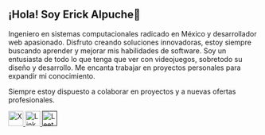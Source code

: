 ## ¡Hola! Soy Erick Alpuche👾

Ingeniero en sistemas computacionales radicado en México y desarrollador web apasionado. 
Disfruto creando soluciones innovadoras, estoy siempre buscando aprender y mejorar mis habilidades de software. 
Soy un entusiasta de todo lo que tenga que ver con videojuegos, sobretodo su diseño y desarrollo.
Me encanta trabajar en proyectos personales para expandir mi conocimiento.

Siempre estoy dispuesto a colaborar en proyectos y a nuevas ofertas profesionales.

<a href="https://x.com/erick_dev111" target="_blank" rel="noreferrer">
  <img src="https://img.freepik.com/vector-premium/nuevo-vector-logotipo-twitter-x_768467-92.jpg?semt=ais_hybrid" alt="X" width="30" height="30" />
</a>
<a href="https://www.linkedin.com/in/erickalpucheh/" target="_blank" rel="noreferrer">
  <img src="https://upload.wikimedia.org/wikipedia/commons/thumb/8/81/LinkedIn_icon.svg/2048px-LinkedIn_icon.svg.png" alt="LinkedIn" width="30" height="30" />
</a>
<a href="" target="_blank" rel="noreferrer">
  <img src="https://cdn.theorg.com/36218b9f-879b-481e-9332-ebc4692d7587_thumb.jpg" alt="LeetCode" width="30" height="30" />
</a>
